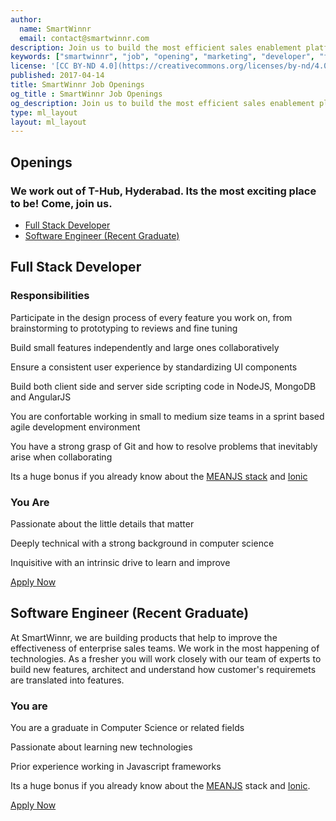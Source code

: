 ```yaml
---
author:
  name: SmartWinnr
  email: contact@smartwinnr.com
description: Join us to build the most efficient sales enablement platform that’s used by fortune 500 companies. Work with us at the most exciting place-- T-Hub, Hyderabad.
keywords: ["smartwinnr", "job", "opening", "marketing", "developer", "full stack developer", "customer support"]
license: '[CC BY-ND 4.0](https://creativecommons.org/licenses/by-nd/4.0)'
published: 2017-04-14
title: SmartWinnr Job Openings
og_title : SmartWinnr Job Openings
og_description: Join us to build the most efficient sales enablement platform that’s used by fortune 500 companies. Work with us at the most exciting place-- T-Hub, Hyderabad.
type: ml_layout
layout: ml_layout
---
```


<section>
  <div class="ml-resource">
    <div class="row text-center ml-container">
      <h1 class="ml_body_text_white  ml-margin-top-sections">Openings</h1>
      <h3 class="ml_body_text_white">We work out of T-Hub, Hyderabad. Its the most exciting place to be! Come, join us.</h3>
    </div>
  </div>
  <div class="ml-background-white">
    <div class="padding50" id="jobs">
      <ul class="nav nav-tabs" id="tab1"><li class="active"><a data-toggle="tab" href="#tab1-item1" aria-expanded="true">Full Stack Developer</a></li>
          <li class=""><a data-toggle="tab" href="#tab1-item3" aria-expanded="false">Software Engineer (Recent Graduate)</a></li>
      </ul><div class="tab-content">
          <div id="tab1-item1" class="tab-pane fade active in">
            <h1 class="ml-title ml-font24 text-center">Full Stack Developer</h1>
            <div class="ml_body_text_black">
              <h3>Responsibilities</h3>
                <p>Participate in the design process of every feature you work on, from brainstorming to prototyping to reviews and fine tuning</p>
                <p>Build small features independently and large ones collaboratively</p>
                <p>Ensure a consistent user experience by standardizing UI components</p>
                <p>Build both client side and server side scripting code in NodeJS, MongoDB and AngularJS</p>
                <p>You are confortable working in small to medium size teams in a sprint based agile development environment</p>
                <p>You have a strong grasp of Git and how to resolve problems that inevitably arise when collaborating</p>
                <p>Its a huge bonus if you already know about the <a href="http://meanjs.org/" class="ml_custom_link">MEANJS stack</a> and <a href="http://ionicframework.com/" class="ml_custom_link">Ionic</a></p>
              <h3>You Are</h3>
                <p>Passionate about the little details that matter</p>
                <p>Deeply technical with a strong background in computer science</p>
                <p>Inquisitive with an intrinsic drive to learn and improve</p>
                <!-- <a href="/about-us/company">Learn more about our values.</a> -->
                <p></p><p></p>
                <p>
                  <a href="mailto:contact@smartwinnr.com?subject=Apply for Full Stack Developer" class="btn btn-large btn-success"><span>Apply Now</span></a>
                </p>
            </div>
          </div>
          <div id="tab1-item3" class="tab-pane fade">
              <h1 class="ml-title ml-font24 text-center">Software Engineer (Recent Graduate)</h1>
              <div class="ml_body_text_black">
                <p>At SmartWinnr, we are building products that help to improve the effectiveness of enterprise sales teams. We work in the most happening of technologies. As a fresher you will work closely with our team of experts to build new features, architect and understand how customer's requiremets are translated into features. </p>
      					<h3>You are</h3>
      					<p>You are a graduate in Computer Science or related fields</p>
                  		<p>Passionate about learning new technologies</p>
                  		<p>Prior experience working in Javascript frameworks</p>
      					<p>Its a huge bonus if you already know about the <a href="http://meanjs.org/" class="ml_custom_link">MEANJS</a> stack and <a href="http://ionicframework.com/" class="ml_custom_link">Ionic</a>. </p>
      					<p></p>
      					<!-- <p><a href="/about-us/company">Learn more about our values.</a></p> -->
      					<p></p>
      					<p></p>
      					<p>
                  <a href="mailto:contact@smartwinnr.com?subject=Apply for Software Engineer Recent Graduate" class="btn btn-large btn-success"><span>Apply Now</span></a>
                </p>
              </div>
          </div>
      </div>
    </div>
  </div>
</section>
